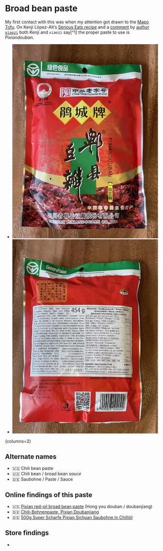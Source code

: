 # Broad bean paste

<primary-label ref="pantry"/>
<secondary-label ref="cn"/>


My first contact with this was when my attention got drawn to the [Mapo Tofu](../recipes/mapo-tofu.md). On Kenji López-Alt’s [Serious Eats recipe](https://www.seriouseats.com/real-deal-mapo-dofu-tofu-chinese-sichuan-recipe) and a [comment](https://www.seriouseats.com/real-deal-mapo-dofu-tofu-chinese-sichuan-recipe#comment-5523380302) by [author `xiaozi`](https://disqus.com/by/xiaozi/) both Kenji and `xiaozi` say[^1] the proper paste to use is _Pixiandouban_.

* ![Front view of the packaging](./photos/pixiandouban-broad-bean-paste-front.webp)
* ![Ingredients view of the packaging](./photos/pixiandouban-broad-bean-paste-back.webp)

{columns=2}

## Alternate names

* 🇺🇸 Chili bean paste
* 🇺🇸 Chili bean / broad bean _sauce_
* 🇩🇪 Saubohne / Paste / Sauce

## Online findings of this paste

* 🇺🇸 [Pixian red-oil broad bean paste](https://themalamarket.com/collections/all/products/red-oil-pixian-chili-bean-paste-hong-you-doubanjiang) (Hong you douban / doubanjiang)
* 🇩🇪 [Chili-Bohnenpaste, Pixian Doubanjiang](https://www.insiderasia.de/bohnenpaste-mit-chili-pixian-doubanjiang.html)
* 🇩🇪 [500g Super Scharfe Pixian Sichuan Saubohne in Chilliöl](https://www.ebay.de/itm/255117532580)

## Store findings

- [](Pantry-Stores-Suppliers.md#beta-asia-supermarkt)
